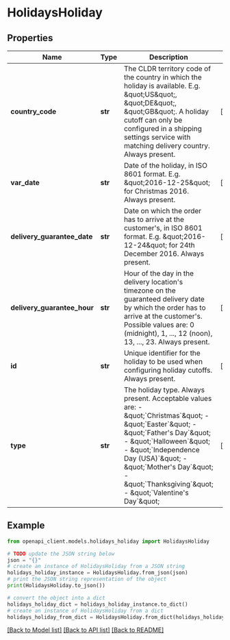 # HolidaysHoliday


## Properties

Name | Type | Description | Notes
------------ | ------------- | ------------- | -------------
**country_code** | **str** | The CLDR territory code of the country in which the holiday is available. E.g. \&quot;US\&quot;, \&quot;DE\&quot;, \&quot;GB\&quot;. A holiday cutoff can only be configured in a shipping settings service with matching delivery country. Always present. | [optional] 
**var_date** | **str** | Date of the holiday, in ISO 8601 format. E.g. \&quot;2016-12-25\&quot; for Christmas 2016. Always present. | [optional] 
**delivery_guarantee_date** | **str** | Date on which the order has to arrive at the customer&#39;s, in ISO 8601 format. E.g. \&quot;2016-12-24\&quot; for 24th December 2016. Always present. | [optional] 
**delivery_guarantee_hour** | **str** | Hour of the day in the delivery location&#39;s timezone on the guaranteed delivery date by which the order has to arrive at the customer&#39;s. Possible values are: 0 (midnight), 1, ..., 12 (noon), 13, ..., 23. Always present. | [optional] 
**id** | **str** | Unique identifier for the holiday to be used when configuring holiday cutoffs. Always present. | [optional] 
**type** | **str** | The holiday type. Always present. Acceptable values are: - \&quot;&#x60;Christmas&#x60;\&quot; - \&quot;&#x60;Easter&#x60;\&quot; - \&quot;&#x60;Father&#39;s Day&#x60;\&quot; - \&quot;&#x60;Halloween&#x60;\&quot; - \&quot;&#x60;Independence Day (USA)&#x60;\&quot; - \&quot;&#x60;Mother&#39;s Day&#x60;\&quot; - \&quot;&#x60;Thanksgiving&#x60;\&quot; - \&quot;&#x60;Valentine&#39;s Day&#x60;\&quot;  | [optional] 

## Example

```python
from openapi_client.models.holidays_holiday import HolidaysHoliday

# TODO update the JSON string below
json = "{}"
# create an instance of HolidaysHoliday from a JSON string
holidays_holiday_instance = HolidaysHoliday.from_json(json)
# print the JSON string representation of the object
print(HolidaysHoliday.to_json())

# convert the object into a dict
holidays_holiday_dict = holidays_holiday_instance.to_dict()
# create an instance of HolidaysHoliday from a dict
holidays_holiday_from_dict = HolidaysHoliday.from_dict(holidays_holiday_dict)
```
[[Back to Model list]](../README.md#documentation-for-models) [[Back to API list]](../README.md#documentation-for-api-endpoints) [[Back to README]](../README.md)


